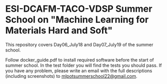 
ESI-DCAFM-TACO-VDSP Summer School on "Machine Learning for Materials Hard and Soft"
=====================
This repository covers Day06_July18 and Day07_July19 of the summer school.

Follow docker_guide.pdf to install required software before the start of summer school. In the test folder you will find the tests you should pass. If you have any problem, please write an email with the full descriptions (including screenshots) to mlpotsummerschool22@gmail.com.
